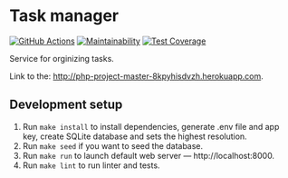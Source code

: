# Task manager

[![GitHub Actions](https://img.shields.io/endpoint.svg?url=https%3A%2F%2Factions-badge.atrox.dev%2Fatrox%2Fsync-dotenv%2Fbadge&label=build&logo=none)](https://github.com/SabirIvaN/php-project-lvl4.git) [![Maintainability](https://api.codeclimate.com/v1/badges/32431424f554ce147185/maintainability)](https://codeclimate.com/github/SabirIvaN/php-project-lvl4/maintainability) [![Test Coverage](https://api.codeclimate.com/v1/badges/32431424f554ce147185/test_coverage)](https://codeclimate.com/github/SabirIvaN/php-project-lvl4/test_coverage)

Service for orginizing tasks.  

Link to the: http://php-project-master-8kpyhisdvzh.herokuapp.com.

## Development setup

1. Run `make install` to install dependencies, generate .env file and app key, create SQLite database and sets the highest resolution.
2. Run `make seed` if you want to seed the database.
3. Run `make run` to launch default web server — http://localhost:8000.
4. Run `make lint` to run linter and tests.
